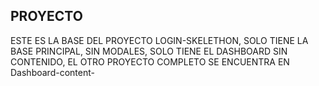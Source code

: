 
## PROYECTO

ESTE ES LA BASE DEL PROYECTO LOGIN-SKELETHON, SOLO TIENE LA BASE PRINCIPAL, SIN MODALES, SOLO TIENE EL DASHBOARD SIN CONTENIDO, EL OTRO PROYECTO COMPLETO SE ENCUENTRA EN Dashboard-content-
